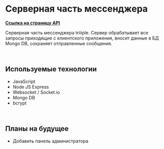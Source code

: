 <h1>Серверная часть мессенджера</h1>

<b><a href="https://api.triiiple.ru">Ссылка на страницу API</a></b>

Серверная часть мессенджера triiiple. Сервер обрабатывает все запросы приходящие с клиентского приложения, вносит данные в БД Mongo DB, сохраняет отправленные сообщения. 

<br>
<h2>Используемые технологии</h2>
<ul>
  <li>JavaScript</li>
  <li>Node JS Express</li>
  <li>Websocket / Socket.io</li>
  <li>Mongo DB</li>
  <li>bcrypt</li>
</ul>
<br>
<h2>Планы на будущее</h2>
<ul>
  <li>Добавить панель администратора</li>
</ul>
<br>
